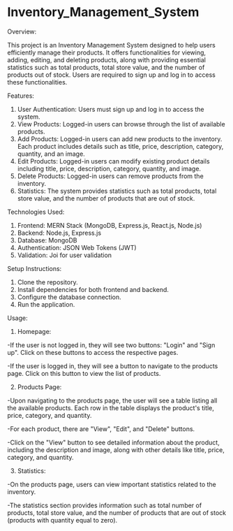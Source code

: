 # Inventory_Management_System

Overview:

This project is an Inventory Management System designed to help users efficiently manage their products. It offers functionalities for viewing, adding, editing, and deleting products, along with providing essential statistics such as total products, total store value, and the number of products out of stock. Users are required to sign up and log in to access these functionalities.

Features:
1. User Authentication: Users must sign up and log in to access the system.
2. View Products: Logged-in users can browse through the list of available products.
3. Add Products: Logged-in users can add new products to the inventory. Each product includes details such as title, price, description, category, quantity, and an image.
4. Edit Products: Logged-in users can modify existing product details including title, price, description, category, quantity, and image.
5. Delete Products: Logged-in users can remove products from the inventory.
6. Statistics: The system provides statistics such as total products, total store value, and the number of products that are out of stock.

Technologies Used:
1. Frontend: MERN Stack (MongoDB, Express.js, React.js, Node.js)
2. Backend: Node.js, Express.js
3. Database: MongoDB
4. Authentication: JSON Web Tokens (JWT)
5. Validation: Joi for user validation

Setup Instructions:
1. Clone the repository.
2. Install dependencies for both frontend and backend.
3. Configure the database connection.
4. Run the application.

Usage:
1. Homepage:
   
-If the user is not logged in, they will see two buttons: "Login" and "Sign up". Click on these buttons to access the respective pages.

-If the user is logged in, they will see a button to navigate to the products page. Click on this button to view the list of products.


2. Products Page:
   
-Upon navigating to the products page, the user will see a table listing all the available products. Each row in the table displays the product's title, price, category, and quantity.

-For each product, there are "View", "Edit", and "Delete" buttons.

-Click on the "View" button to see detailed information about the product, including the description and image, along with other details like title, price, category, and quantity.



3. Statistics:
   
-On the products page, users can view important statistics related to the inventory.

-The statistics section provides information such as total number of products, total store value, and the number of products that are out of stock (products with quantity equal to zero).


